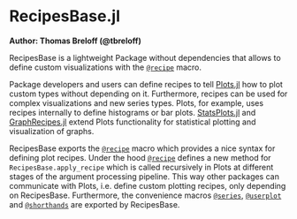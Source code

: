 # RecipesBase.jl

**Author: Thomas Breloff (@tbreloff)**

RecipesBase is a lightweight Package without dependencies that allows to define custom visualizations with the [`@recipe`](@ref) macro.

Package developers and users can define recipes to tell [Plots.jl](https://github.com/JuliaPlots/Plots.jl) how to plot custom types without depending on it.
Furthermore, recipes can be used for complex visualizations and new series types.
Plots, for example, uses recipes internally to define histograms or bar plots.
[StatsPlots.jl](https://github.com/JuliaPlots/StatsPlots.jl) and [GraphRecipes.jl](https://github.com/JuliaPlots/GraphRecipes.jl) extend Plots functionality for statistical plotting and visualization of graphs.

RecipesBase exports the [`@recipe`](@ref) macro which provides a nice syntax for defining plot recipes.
Under the hood [`@recipe`](@ref) defines a new method for `RecipesBase.apply_recipe` which is called recursively in Plots at different stages of the argument processing pipeline.
This way other packages can communicate with Plots, i.e. define custom plotting recipes, only depending on RecipesBase.
Furthermore, the convenience macros [`@series`](@ref), [`@userplot`](@ref) and [`@shorthands`](@ref) are exported by RecipesBase.
